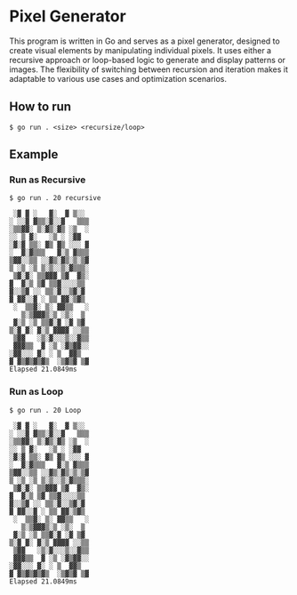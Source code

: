 # Pixel Generator
This program is written in Go and serves as a pixel generator, designed to create visual elements by manipulating individual pixels. It uses either a recursive approach or loop-based logic to generate and display patterns or images. The flexibility of switching between recursion and iteration makes it adaptable to various use cases and optimization scenarios.

## How to run
```
$ go run . <size> <recursize/loop>
```

## Example

### Run as Recursive
```
$ go run . 20 recursive

 ░▓ ▓ ░   ▓░  ▓ ▒░░ 
░ ░░▓ ▓▒▒░▓░░▓   ▒▒▒
░▒▒▓▓░ ▒░▓▒░▓▒ ░▒  ░
░░ ▒ ▓░   ░▒ ░ ░▓▓  
░▓░▓ ▒▒░ ▓▒ ▓▒ ░░░ ▓
░  ▓░▓▒▒▒   ▓░▒ ▓▒▒▒
▒▓▓░░▒▒ ░░▓▒░▓▒░▒░▒▓
▒ ░▒ ░▒ ▒░▒░░▒░▓▒▒▒░
 ▒▓░▓░ ▒▒▓▓▓ ▒▓  ▓▒░
▓  ▓░▒ ▒▓ ▒▒▓░░░░▒▒ 
▓░░▒▓ ░░ ▒▒░▓░░▒▓░▓ 
▓ ▓▓░░▓ ░ ▒▒ ▓▓░▒▓▒ 
 ░  ▒▒▓░ ▒░ ▓▓▒▒   ░
   ▒░▒▓▓▓▒░▒ ░▒░  ▒
 ▓░▒ ░▒ ▒▒▓░▓ ░▓ ▒▓
▒░▓ ▓░ ▓░▒ ▓▓▓▓ ░░▒▒
 ▒▓▓   ░▒░▓░░░▒░░▓▒▒
 ▓▓▓▒▒  ▓ ░▒ ░▓▒▓▓░░
░▓▓░░░ ▓░ ░ ▒  ▓▓▒
▓ ▓▒▓▒▓▒▓▒  ░▒▓▒▓ ▒▓
Elapsed 21.0849ms
```

### Run as Loop
```
$ go run . 20 Loop

 ░▓ ▓ ░   ▓░  ▓ ▒░░ 
░ ░░▓ ▓▒▒░▓░░▓   ▒▒▒
░▒▒▓▓░ ▒░▓▒░▓▒ ░▒  ░
░░ ▒ ▓░   ░▒ ░ ░▓▓  
░▓░▓ ▒▒░ ▓▒ ▓▒ ░░░ ▓
░  ▓░▓▒▒▒   ▓░▒ ▓▒▒▒
▒▓▓░░▒▒ ░░▓▒░▓▒░▒░▒▓
▒ ░▒ ░▒ ▒░▒░░▒░▓▒▒▒░
 ▒▓░▓░ ▒▒▓▓▓ ▒▓  ▓▒░
▓  ▓░▒ ▒▓ ▒▒▓░░░░▒▒ 
▓░░▒▓ ░░ ▒▒░▓░░▒▓░▓ 
▓ ▓▓░░▓ ░ ▒▒ ▓▓░▒▓▒ 
 ░  ▒▒▓░ ▒░ ▓▓▒▒   ░
   ▒░▒▓▓▓▒░▒ ░▒░  ▒
 ▓░▒ ░▒ ▒▒▓░▓ ░▓ ▒▓
▒░▓ ▓░ ▓░▒ ▓▓▓▓ ░░▒▒
 ▒▓▓   ░▒░▓░░░▒░░▓▒▒
 ▓▓▓▒▒  ▓ ░▒ ░▓▒▓▓░░
░▓▓░░░ ▓░ ░ ▒  ▓▓▒
▓ ▓▒▓▒▓▒▓▒  ░▒▓▒▓ ▒▓
Elapsed 21.0849ms
```